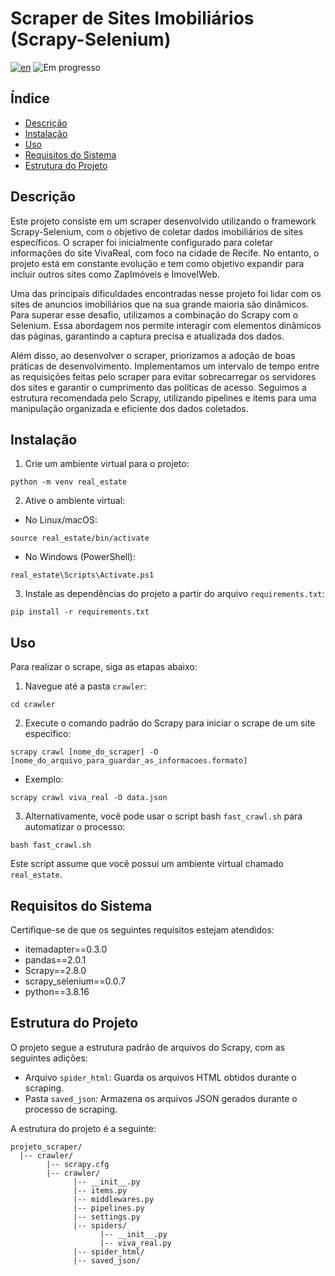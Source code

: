 # Scraper de Sites Imobiliários (Scrapy-Selenium)

[![en](https://img.shields.io/badge/lang-en-red.svg)](https://github.com/jubiss/real_estate_crawler/blob/master/README.md)
![Em progresso](https://img.shields.io/badge/status-em%20progresso-yellow.svg)


## Índice

- [Descrição](#descrição)
- [Instalação](#instalação)
- [Uso](#uso)
- [Requisitos do Sistema](#requisitos-do-sistema)
- [Estrutura do Projeto](#estrutura-do-projeto)


## Descrição

Este projeto consiste em um scraper desenvolvido utilizando o framework Scrapy-Selenium, com o objetivo de coletar dados imobiliários de sites específicos. O scraper foi inicialmente configurado para coletar informações do site VivaReal, com foco na cidade de Recife. No entanto, o projeto está em constante evolução e tem como objetivo expandir para incluir outros sites como ZapImóveis e ImovelWeb.

Uma das principais dificuldades encontradas nesse projeto foi lidar com os sites de anuncios imobiliários que na sua grande maioria são dinâmicos.  Para superar esse desafio, utilizamos a combinação do Scrapy com o Selenium. Essa abordagem nos permite interagir com elementos dinâmicos das páginas, garantindo a captura precisa e atualizada dos dados.

Além disso, ao desenvolver o scraper, priorizamos a adoção de boas práticas de desenvolvimento. Implementamos um intervalo de tempo entre as requisições feitas pelo scraper para evitar sobrecarregar os servidores dos sites e garantir o cumprimento das políticas de acesso. Seguimos a estrutura recomendada pelo Scrapy, utilizando pipelines e items para uma manipulação organizada e eficiente dos dados coletados.

## Instalação

1. Crie um ambiente virtual para o projeto:

```shell
python -m venv real_estate
```

2. Ative o ambiente virtual:

- No Linux/macOS:

```shell
source real_estate/bin/activate
```

- No Windows (PowerShell):

```shell
real_estate\Scripts\Activate.ps1
```

3. Instale as dependências do projeto a partir do arquivo `requirements.txt`:

```shell
pip install -r requirements.txt
```

## Uso

Para realizar o scrape, siga as etapas abaixo:

1. Navegue até a pasta `crawler`:

```shell
cd crawler
```

2. Execute o comando padrão do Scrapy para iniciar o scrape de um site específico:

```shell
scrapy crawl [nome_do_scraper] -O [nome_do_arquivo_para_guardar_as_informacoes.formato]
```

- Exemplo:

```shell
scrapy crawl viva_real -O data.json
```

3. Alternativamente, você pode usar o script bash `fast_crawl.sh` para automatizar o processo:

```shell
bash fast_crawl.sh
```

Este script assume que você possui um ambiente virtual chamado `real_estate`.

## Requisitos do Sistema

Certifique-se de que os seguintes requisitos estejam atendidos:

- itemadapter==0.3.0
- pandas==2.0.1
- Scrapy==2.8.0
- scrapy_selenium==0.0.7
- python==3.8.16

## Estrutura do Projeto

O projeto segue a estrutura padrão de arquivos do Scrapy, com as seguintes adições:

- Arquivo `spider_html`: Guarda os arquivos HTML obtidos durante o scraping.
- Pasta `saved_json`: Armazena os arquivos JSON gerados durante o processo de scraping.

A estrutura do projeto é a seguinte:

```
projeto_scraper/
  |-- crawler/
        |-- scrapy.cfg
        |-- crawler/
              |-- __init__.py
              |-- items.py
              |-- middlewares.py
              |-- pipelines.py
              |-- settings.py
              |-- spiders/
                    |-- __init__.py
                    |-- viva_real.py
              |-- spider_html/
              |-- saved_json/
```
